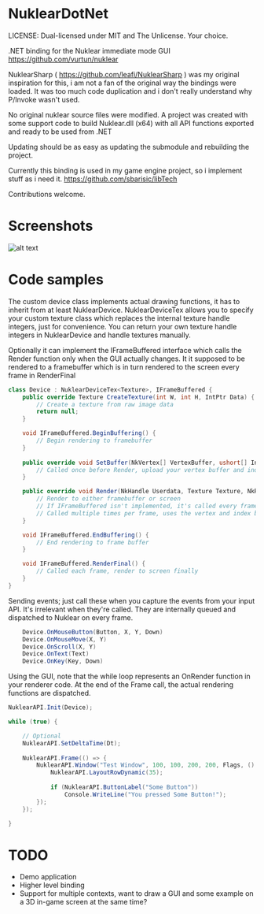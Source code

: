 # NuklearDotNet
LICENSE: Dual-licensed under MIT and The Unlicense. Your choice.

.NET binding for the Nuklear immediate mode GUI
https://github.com/vurtun/nuklear

NuklearSharp ( https://github.com/leafi/NuklearSharp ) was my original inspiration for this, i am not a fan
of the original way the bindings were loaded. It was too much code duplication and i don't really understand
why P/Invoke wasn't used.

No original nuklear source files were modified. A project was created with some support code 
to build Nuklear.dll (x64) with all API functions exported and ready to be used from .NET

Updating should be as easy as updating the submodule and rebuilding the project.

Currently this binding is used in my game engine project, so i implement stuff as i need it.
https://github.com/sbarisic/libTech

Contributions welcome.

# Screenshots

![alt text](https://raw.githubusercontent.com/sbarisic/NuklearDotNet/master/screenshots/a.png "Hello World!")

# Code samples

The custom device class implements actual drawing functions,
it has to inherit from at least NuklearDevice.
NuklearDeviceTex<T> allows you to specify your custom texture class which
replaces the internal texture handle integers, just for convenience. You can return
your own texture handle integers in NuklearDevice and handle textures manually.

Optionally it can implement the IFrameBuffered interface which calls the Render
function only when the GUI actually changes. It it supposed to be rendered to a framebuffer
which is in turn rendered to the screen every frame in RenderFinal

```cs
class Device : NuklearDeviceTex<Texture>, IFrameBuffered {
	public override Texture CreateTexture(int W, int H, IntPtr Data) {
		// Create a texture from raw image data
		return null;
	}

	void IFrameBuffered.BeginBuffering() {
		// Begin rendering to framebuffer
	}
	
	public override void SetBuffer(NkVertex[] VertexBuffer, ushort[] IndexBuffer) {
		// Called once before Render, upload your vertex buffer and index buffer here
	}

	public override void Render(NkHandle Userdata, Texture Texture, NkRect ClipRect, uint Offset, uint Count) {
		// Render to either framebuffer or screen
		// If IFrameBuffered isn't implemented, it's called every frame, else only when the GUI actually changes
		// Called multiple times per frame, uses the vertex and index buffer that has been sent to SetBuffer
	}

	void IFrameBuffered.EndBuffering() {
		// End rendering to frame buffer
	}

	void IFrameBuffered.RenderFinal() {
		// Called each frame, render to screen finally
	}
}
```

Sending events; just call these when you capture the events from your input API. It's irrelevant when they're called.
They are internally queued and dispatched to Nuklear on every frame.


```cs
	Device.OnMouseButton(Button, X, Y, Down)
	Device.OnMouseMove(X, Y)
	Device.OnScroll(X, Y)
	Device.OnText(Text)
	Device.OnKey(Key, Down)
```

Using the GUI, note that the while loop represents an OnRender function in your renderer code. At the end of the Frame
call, the actual rendering functions are dispatched.

```cs
NuklearAPI.Init(Device);

while (true) {

	// Optional
	NuklearAPI.SetDeltaTime(Dt);
	
	NuklearAPI.Frame(() => {
		NuklearAPI.Window("Test Window", 100, 100, 200, 200, Flags, () => {
			NuklearAPI.LayoutRowDynamic(35);
			
			if (NuklearAPI.ButtonLabel("Some Button"))
				Console.WriteLine("You pressed Some Button!");
		});
	});

}

```

# TODO

* Demo application
* Higher level binding
* Support for multiple contexts, want to draw a GUI and some example on a 3D in-game screen at the same time?
